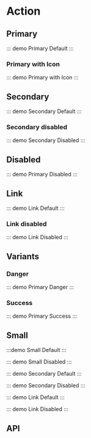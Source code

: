 <script setup lang="ts">
import { Action } from '@swimm/ui';
</script>

# Action

## Primary

::: demo
<Action>Primary Default</Action>
:::

### Primary with Icon

::: demo
<Action trailing-icon="arrow-right">Primary with Icon</Action>
:::

## Secondary

::: demo
<Action secondary>Secondary Default</Action>
:::

### Secondary disabled

::: demo
<Action secondary :disabled="true">Secondary Disabled</Action>
:::

## Disabled

::: demo
<Action :disabled="true">Primary Disabled</Action>
:::

## Link

::: demo
<Action type="a" href="#">Link Default</Action>
:::

### Link disabled

::: demo
<Action type="a" :disabled="true">Link Disabled</Action>
:::

## Variants

### Danger

::: demo
<Action variant="danger" secondary>Primary Danger</Action>
:::

### Success

::: demo
<Action variant="success">Primary Success</Action>
:::

## Small

:::demo
<Action size="small">Small Default</Action>
:::

::: demo
<Action size="small" :disabled="true">Small Disabled</Action>
:::

::: demo
<Action size="small" secondary>Secondary Default</Action>
:::

::: demo
<Action size="small" secondary :disabled="true">Secondary Disabled</Action>
:::

::: demo
<Action size="small" type="a" href="#">Link Default</Action>
:::

::: demo
<Action size="small" type="a" :disabled="true">Link Disabled</Action>
:::

## API

<ComponentApi name="Action" />
